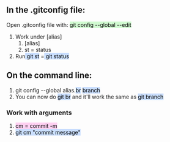 ## In the .gitconfig file:
Open .gitconfig file with:
<mark style="background: #BBFABBA6;">git config --global --edit</mark> 

1. Work under [alias]
	1. [alias]
	2. st = status
3. Run<mark style="background: #ADCCFFA6;"> git st</mark> =<mark style="background: #ADCCFFA6;"> git status</mark> 

## On the command line:
1. git config --global alias.<mark style="background: #ADCCFFA6;">br</mark> <mark style="background: #ADCCFFA6;">branch</mark> 
2. You can now do <mark style="background: #ADCCFFA6;">git br</mark> and it'll work the same as <mark style="background: #ADCCFFA6;">git branch</mark> 

### Work with arguments
1. <mark style="background: #FFB8EBA6;">cm = commit -m</mark> 
2. <mark style="background: #ADCCFFA6;">git cm "commit message"</mark> 